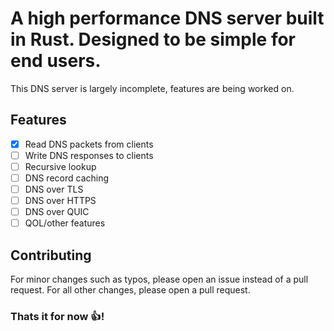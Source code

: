 # A high performance DNS server built in Rust. Designed to be simple for end users.
This DNS server is largely incomplete, features are being worked on.

## Features
- [x] Read DNS packets from clients
- [ ] Write DNS responses to clients
- [ ] Recursive lookup
- [ ] DNS record caching
- [ ] DNS over TLS
- [ ] DNS over HTTPS
- [ ] DNS over QUIC
- [ ] QOL/other features

## Contributing
For minor changes such as typos, please open an issue instead of a pull request. For all other changes, please open a pull request.

### Thats it for now 👍!

